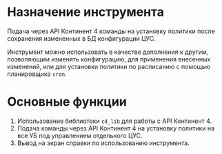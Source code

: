 # Назначение инструмента

Подача через API Континент 4 команды на установку политики после сохранения измененных в БД конфигурации ЦУС.

Инструмент можно использовать в качестве дополнения к другим, позволяющим изменять конфигурацию, для применения внесенных изменений, или для установки политики по расписанию с помощью планировщика `cron`.

# Основные функции

1. Использование библиотеки `c4_lib` для работы с API Континент 4.
2. Подача команды через API Континент 4 на установку политики на все УБ под управлением отдельного ЦУС.
3. Вывод на экран справки по использованию инструмента.

